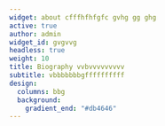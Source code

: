 ```yaml
---
widget: about cfffhfhfgfc gvhg gg ghg
active: true
author: admin
widget_id: gvgvvg
headless: true
weight: 10
title: Biography vvbvvvvvvvvv
subtitle: vbbbbbbbgffffffffff
design:
  columns: bbg
  background:
    gradient_end: "#db4646"
---
```

